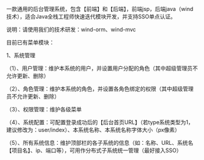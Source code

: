 一款通用的后台管理系统，包含【前端】和【后端】，前端jsp，后端java（wind技术），适合Java全栈工程师快速迭代模块开发，并支持SSO单点认证。

说明：请使用我们的技术研发：wind-orm、wind-mvc

目前已有菜单模块：

1、系统管理

  （1）、用户管理：维护本系统的用户，并设置用户分配的角色（其中超级管理员不允许更新、删除）
  
  （2）、角色管理：维护本系统的角色，并设置各角色绑定的权限（其中超级管理员不允许更新、删除）
  
  （3）、权限管理：维护各级菜单
  
  （4）、系统配置：可配置登录成功后的【后台首页URL】（若type系统类型为1，建议修改为：user/index）、本系统名称、本系统名称字体大小（px像素）
  
  （5）、所有系统信息：维护顶部栏的各子系统的信息（如：名称、URL、系统名【项目名】、ip、端口等），可用作分布式子系统统一管理（最好接入SSO）


  
